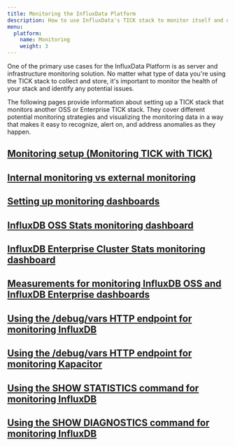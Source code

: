 ```yaml
---
title: Monitoring the InfluxData Platform
description: How to use InfluxData's TICK stack to monitor itself and other TICK stacks in order to identify and alert on anomalies.
menu:
  platform:
    name: Monitoring
    weight: 3
---
```


One of the primary use cases for the InfluxData Platform is as server and infrastructure
monitoring solution. No matter what type of data you're using the TICK stack to collect and
store, it's important to monitor the health of your stack and identify any potential issues.

The following pages provide information about setting up a TICK stack that monitors
another OSS or Enterprise TICK stack. They cover different potential monitoring strategies
and visualizing the monitoring data in a way that makes it easy to recognize, alert on,
and address anomalies as they happen.

## [Monitoring setup (Monitoring TICK with TICK)](#)

## [Internal monitoring vs external monitoring](#)

## [Setting up monitoring dashboards](#)

## [InfluxDB OSS Stats monitoring dashboard](/platform/monitoring/oss-monitoring-dashboard/)

## [InfluxDB Enterprise Cluster Stats monitoring dashboard](/platform/monitoring/cluster-monitoring-dashboard)

## [Measurements for monitoring InfluxDB OSS and InfluxDB Enterprise dashboards](/platform/monitoring/measurements-internal/)

## [Using the /debug/vars HTTP endpoint for monitoring InfluxDB](/platform/monitoring/debug-vars-endpoint-influxdb/)

## [Using the /debug/vars HTTP endpoint for monitoring Kapacitor](/platform/monitoring/debug-vars-endpoint-kapa/)

## [Using the SHOW STATISTICS command for monitoring InfluxDB](/platform/monitoring/show-statistics/)

## [Using the SHOW DIAGNOSTICS command for monitoring InfluxDB](/platform/monitoring/show-diagnostics/)
